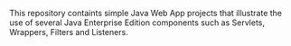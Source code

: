This repository containts simple Java Web App projects that illustrate the use of several Java Enterprise Edition components such as Servlets, Wrappers, Filters and Listeners.
